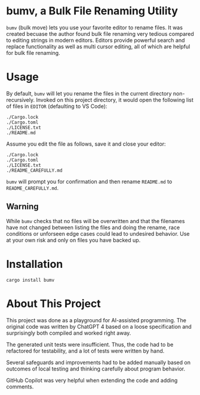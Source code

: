 # bumv, a Bulk File Renaming Utility

`bumv` (bulk move) lets you use your favorite editor to rename files.
It was created becuase the author found bulk file renaming very tedious compared to editing strings in modern editors. Editors provide powerful search and replace functionality as well as multi cursor editing, all of which are helpful for bulk file renaming.

# Usage

By default, `bumv` will let you rename the files in the current directory non-recursively.
Invoked on this project directory, it would open the following list of files in `EDITOR` (defaulting to VS Code):

```
./Cargo.lock
./Cargo.toml
./LICENSE.txt
./README.md
```

Assume you edit the file as follows, save it and close your editor:

```
./Cargo.lock
./Cargo.toml
./LICENSE.txt
./README_CAREFULLY.md
```

`bumv` will prompt you for confirmation and then rename `README.md` to `README_CAREFULLY.md`.

## Warning

While `bumv` checks that no files will be overwritten and that the filenames have not changed between listing the files and doing the rename, race conditions or unforseen edge cases could lead to undesired behavior. Use at your own risk and only on files you have backed up.

# Installation

`cargo install bumv`

# About This Project

This project was done as a playground for AI-assisted programming. The original code was written by ChatGPT 4 based on a loose specification and surprisingly both compiled and worked right away.

The generated unit tests were insufficient. Thus, the code had to be refactored for testability, and a lot of tests were written by hand.

Several safeguards and improvements had to be added manually based on outcomes of local testing and thinking carefully about program behavior.

GitHub Copilot was very helpful when extending the code and adding comments.

